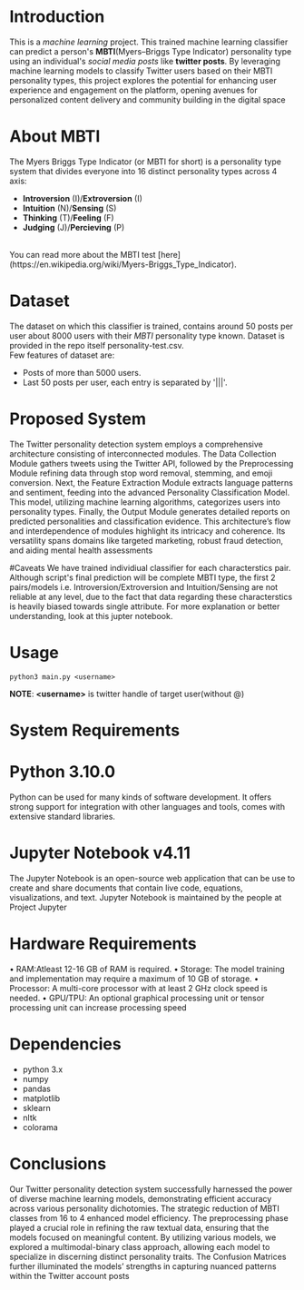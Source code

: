 # Introduction
This is a *machine learning* project. This trained machine learning classifier can predict a person's **MBTI**(Myers–Briggs Type Indicator)
personality type using an individual's *social media posts* like **twitter posts**.  By leveraging machine learning models to classify Twitter users
 based on their MBTI personality types, this project explores the potential for enhancing user experience and engagement on the platform, opening avenues for personalized content delivery and community building in the digital space
 
# About MBTI
The Myers Briggs Type Indicator (or MBTI for short) is a personality type system that divides everyone into 16 distinct personality types across 4 axis:
* **Introversion** (I)/**Extroversion** (I)
* **Intuition** (N)/**Sensing** (S)
* **Thinking** (T)/**Feeling** (F)
* **Judging** (J)/**Percieving** (P)
<br>
You can read more about the MBTI test [here](https://en.wikipedia.org/wiki/Myers-Briggs_Type_Indicator).

# Dataset
The dataset on which this classifier is trained, contains around 50 posts per user about 8000 users with their *MBTI*
personality type known. Dataset is provided in the repo itself personality-test.csv.
<br>
Few features of dataset are:
* Posts of more than 5000 users.
* Last 50 posts per user, each entry is separated by '|||'.

# Proposed System
 The Twitter personality detection system employs a comprehensive architecture consisting
 of interconnected modules. The Data Collection Module gathers tweets using the Twitter API,
 followed by the Preprocessing Module refining data through stop word removal, stemming,
 and emoji conversion. Next, the Feature Extraction Module extracts language patterns and
 sentiment, feeding into the advanced Personality Classification Model. This model, utilizing
 machine learning algorithms, categorizes users into personality types. Finally, the Output
 Module generates detailed reports on predicted personalities and classification evidence. This
 architecture’s flow and interdependence of modules highlight its intricacy and coherence. Its
 versatility spans domains like targeted marketing, robust fraud detection, and aiding mental
 health assessments

#Caveats
We have trained individiual classifier for each characterstics pair. Although script's final prediction will be complete MBTI type, the first 2
pairs/models i.e. Introversion/Extroversion and Intuition/Sensing are not reliable at any level, due to the fact that data regarding these characterstics
is heavily biased towards single attribute. For more explanation or better understanding, look at this jupter notebook.


# Usage
```
python3 main.py <username>
```
**NOTE**: **&lt;username&gt;** is twitter handle of target user(without @)

# System Requirements
# Python 3.10.0
 Python can be used for many kinds of software development. It offers strong support for
 integration with other languages and tools, comes with extensive standard libraries.
 
# Jupyter Notebook v4.11
 The Jupyter Notebook is an open-source web application that can be use to create and
 share documents that contain live code, equations, visualizations, and text. Jupyter Notebook
 is maintained by the people at Project Jupyter
# Hardware Requirements
 • RAM:Atleast 12-16 GB of RAM is required.
 • Storage: The model training and implementation may require a maximum of 10 GB of
 storage.
 • Processor: A multi-core processor with at least 2 GHz clock speed is needed.
 • GPU/TPU: An optional graphical processing unit or tensor processing unit can increase
 processing speed

# Dependencies
* python 3.x
* numpy
* pandas
* matplotlib
* sklearn
* nltk
* colorama

# Conclusions
 Our Twitter personality detection system successfully harnessed the power of diverse
 machine learning models, demonstrating efficient accuracy across various personality dichotomies.
 The strategic reduction of MBTI classes from 16 to 4 enhanced model efficiency. The
 preprocessing phase played a crucial role in refining the raw textual data, ensuring that the
 models focused on meaningful content. By utilizing various models, we explored a multimodal-binary class approach, allowing
 each model to specialize in discerning distinct personality traits. The Confusion Matrices
 further illuminated the models’ strengths in capturing nuanced patterns within the Twitter
 account posts
